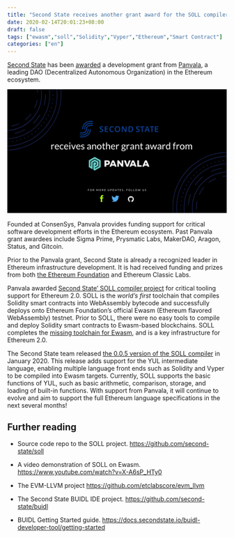 ```yaml
---
title: "Second State receives another grant award for the SOLL compiler"
date: 2020-02-14T20:01:23+08:00
draft: false
tags: ["ewasm","soll","Solidity","Vyper","Ethereum","Smart Contract"]
categories: ["en"]
---
```


[Second State](https://www.secondstate.io/) has been [awarded](https://medium.com/@Panvala/chainsafe-dappnode-and-more-receive-ethereum-grants-in-batch-five-c8696c782044) a development grant from [Panvala](https://panvala.com/), a leading DAO (Decentralized Autonomous Organization) in the Ethereum ecosystem. 

![](/images/20200216-soll-01.png)

Founded at ConsenSys, Panvala provides funding support for critical software development efforts in the Ethereum ecosystem. Past Panvala grant awardees include Sigma Prime, Prysmatic Labs, MakerDAO, Aragon, Status, and Gitcoin.

Prior to the Panvala grant, Second State is already a recognized leader in Ethereum infrastructure development. It is had received funding and prizes from both [the Ethereum Foundation](https://medium.com/wasm/second-state-receives-a-prestigious-award-from-the-ethereum-foundation-for-the-soll-compiler-5fb3c3eb21fc?source=collection_home---5------7-----------------------) and Ethereum Classic Labs. 

Panvala awarded [Second State’ SOLL compiler project](https://github.com/second-state/SOLL) for critical tooling support for Ethereum 2.0. SOLL is the *world’s first* toolchain that compiles Solidity smart contracts into WebAssembly bytecode and successfully deploys onto Ethereum Foundation’s official Ewasm (Ethereum flavored WebAssembly) testnet. Prior to SOLL, there were no easy tools to compile and deploy Solidity smart contracts to Ewasm-based blockchains. SOLL completes the [missing toolchain for Ewasm](https://github.com/second-state/SOLL), and is a key infrastructure for Ethereum 2.0.

The Second State team released [the 0.0.5 version of the SOLL compiler](https://github.com/second-state/SOLL/releases) in January 2020. This release adds support for the YUL intermediate language, enabling multiple language front ends such as Solidity and Vyper to be compiled into Ewasm targets. Currently, SOLL supports the basic functions of YUL, such as basic arithmetic, comparison, storage, and loading of built-in functions. With support from Panvala, it will continue to evolve and aim to support the full Ethereum language specifications in the next several months!

## Further reading

* Source code repo to the SOLL project. https://github.com/second-state/soll

* A video demonstration of SOLL on Ewasm. https://www.youtube.com/watch?v=X-A6sP_HTy0

* The EVM-LLVM project https://github.com/etclabscore/evm_llvm

* The Second State BUIDL IDE project. https://github.com/second-state/buidl

* BUIDL Getting Started guide. https://docs.secondstate.io/buidl-developer-tool/getting-started

